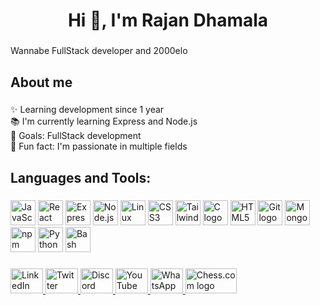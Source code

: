 <h1 align="center">Hi 👋, I'm Rajan Dhamala</h1>

###

<p align="left">Wannabe FullStack developer and 2000elo</p>

###

<h2 align="left">About me</h2>

###

<p align="left">✨ Learning development since 1 year<br>📚 I'm currently learning Express and Node.js<br>🎯 Goals: FullStack development <br>🎲 Fun fact: I'm passionate in multiple fields</p>

###

<h2 align="left">Languages and Tools:</h2>

###

<div align="left">
  <img src="https://cdn.jsdelivr.net/gh/devicons/devicon/icons/javascript/javascript-original.svg" height="40" alt="JavaScript logo"  />

  <img src="https://skillicons.dev/icons?i=react" height="40" alt="React logo"  />

  <img src="https://cdn.jsdelivr.net/gh/devicons/devicon/icons/express/express-original.svg" height="40" alt="Express logo"  />

  <img src="https://cdn.jsdelivr.net/gh/devicons/devicon/icons/nodejs/nodejs-original.svg" height="40" alt="Node.js logo"  />

  <img src="https://cdn.jsdelivr.net/gh/devicons/devicon/icons/linux/linux-original.svg" height="40" alt="Linux logo"  />

  <img src="https://cdn.jsdelivr.net/gh/devicons/devicon/icons/css3/css3-original.svg" height="40" alt="CSS3 logo"  />

  <img src="https://skillicons.dev/icons?i=tailwind" height="40" alt="Tailwind CSS logo"  />

  <img src="https://skillicons.dev/icons?i=c" height="40" alt="C logo"  />

  <img src="https://cdn.jsdelivr.net/gh/devicons/devicon/icons/html5/html5-original.svg" height="40" alt="HTML5 logo"  />

  <img src="https://cdn.jsdelivr.net/gh/devicons/devicon/icons/git/git-original.svg" height="40" alt="Git logo"  />

  <img src="https://cdn.jsdelivr.net/gh/devicons/devicon/icons/mongodb/mongodb-original.svg" height="40" alt="MongoDB logo"  />

  <img src="https://cdn.jsdelivr.net/gh/devicons/devicon/icons/npm/npm-original-wordmark.svg" height="40" alt="npm logo"  />

  <img src="https://cdn.jsdelivr.net/gh/devicons/devicon/icons/python/python-original.svg" height="40" alt="Python logo"  />

  <img src="https://cdn.simpleicons.org/gnubash/4EAA25" height="40" alt="Bash logo"  />
</div>



###

<div align="left">
  <a href="https://linkedin.com/RajanDhamala" target="_blank">
    <img src="https://raw.githubusercontent.com/maurodesouza/profile-readme-generator/master/src/assets/icons/social/linkedin/default.svg" width="52" height="40" alt="LinkedIn logo"  />
  </a>
  <a href="https://twitter.com/RajanDhamala" target="_blank">
    <img src="https://raw.githubusercontent.com/maurodesouza/profile-readme-generator/master/src/assets/icons/social/twitter/default.svg" width="52" height="40" alt="Twitter logo"  />
  </a>
  <a href="https://discord.com/users/RajanDhamala" target="_blank">
    <img src="https://raw.githubusercontent.com/maurodesouza/profile-readme-generator/master/src/assets/icons/social/discord/default.svg" width="52" height="40" alt="Discord logo"  />
  </a>
  <a href="https://youtube.com/c/RajanDhamala" target="_blank">
    <img src="https://raw.githubusercontent.com/maurodesouza/profile-readme-generator/master/src/assets/icons/social/youtube/default.svg" width="52" height="40" alt="YouTube logo"  />
  </a>
  <a href="https://wa.me/1234567890" target="_blank">
    <img src="https://raw.githubusercontent.com/maurodesouza/profile-readme-generator/master/src/assets/icons/social/whatsapp/default.svg" width="52" height="40" alt="WhatsApp logo"  />
  </a>
  <a href="https://www.chess.com/member/NbcWala" target="_blank">
    <img src="https://images.chesscomfiles.com/uploads/v1/images_users/tiny_mce/PedroPinhata/phpNgJfyb.png" width="82" height="40" alt="Chess.com logo"  />
  </a>
</div>

###

###

